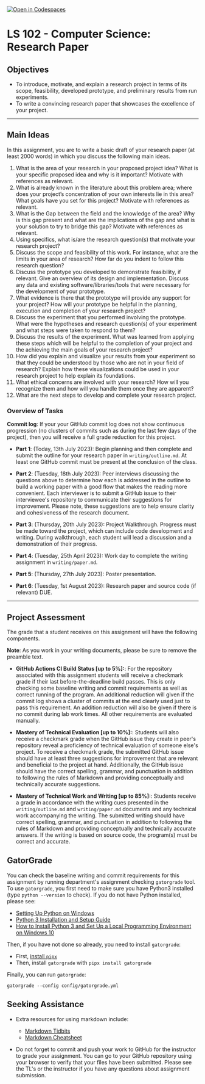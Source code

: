 [![Open in Codespaces](https://classroom.github.com/assets/launch-codespace-7f7980b617ed060a017424585567c406b6ee15c891e84e1186181d67ecf80aa0.svg)](https://classroom.github.com/open-in-codespaces?assignment_repo_id=11451218)
# LS 102 - Computer Science: Research Paper

## Objectives

* To introduce, motivate, and explain a research project in terms of its scope, feasibility, developed prototype, and preliminary results from run experiments.
* To write a convincing research paper that showcases the excellence of your project. 

---

## Main Ideas

In this assignment, you are to  write a basic draft of your research paper (at least 2000 words) in which you discuss the following main ideas.

1. What is the area of your research in your proposed project idea? What is your specific proposed idea and why is it important? Motivate with references as relevant.
2. What is already known in the literature about this problem area; where does your project’s concentration of your own interests lie in this area? What goals have you set for this project? Motivate with references as relevant.
3. What is the Gap between the field and the knowledge of the area? Why is this gap present and what are the implications of the gap and what is your solution to try to bridge this gap? Motivate with references as relevant.
4. Using specifics, what is/are the research question(s) that motivate your research project?
5. Discuss the scope and feasibility of this work. For instance, what are the limits in your area of research? How far do you indent to follow this research question?
6. Discuss the prototype you developed to demonstrate feasibility, if relevant. Give an overview of its design and implementation. Discuss any data and existing software/libraries/tools that were necessary for the development of your prototype.
7. What evidence is there that the prototype will provide any support for your project? How will your prototype be helpful in the planning, execution and completion of your research project?
8. Discuss the experiment that you performed involving the prototype. What were the hypotheses and research question(s) of your experiment and what steps were taken to respond to them?
9. Discuss the results of the experiment. What was learned from applying these steps which will be helpful to the completion of your project and the achieving the main goals of your research project?
10. How did you explain and visualize your results from your experiment so that they could be understood by those who are not in your field of research? Explain how these visualizations could be used in your research project to help explain its foundations.
11. What ethical concerns are involved with your research? How will you recognize them and how will you handle them once they are apparent?
12. What are the next steps to develop and complete your research project.

### Overview of Tasks

**Commit log**: If your your GitHub commit log does not show continuous progression (no clusters of commits such as during the last few days of the project), then you will receive a full grade reduction for this project.

* **Part 1**: (Today, 13th July 2023): Begin planning and then complete and submit the outline for your research paper in `writing/outline.md`. At least one GitHub commit must be present at the conclusion of the class.

* **Part 2**: (Tuesday, 18th  July 2023): Peer interviews discussing the questions above to determine how each is addressed in the outline to build a working paper with a good flow that makes the reading more convenient.
Each interviewer is to submit a GitHub issue to their interviewee's repository to communicate their suggestions for improvement. Please note, these suggestions are to help ensure clarity and cohesiveness of the research document.

* **Part 3**: (Thursday, 20th July 2023): Project Walkthrough. Progress must be made toward the project, which can include code development and writing. During walkthrough, each student will lead a discussion and a demonstration of their progress.

* **Part 4**: (Tuesday, 25th April 2023): Work day to complete the writing assignment in `writing/paper.md`.

* **Part 5**: (Thursday, 27th July 2023): Poster presentation.

* **Part 6**: (Tuesday, 1st August 2023): Research paper and source code (if relevant) DUE.

---

## Project Assessment

The grade that a student receives on this assignment will have the following components.

**Note**: As you work in your writing documents, please be sure to remove the preamble text.

- **GitHub Actions CI Build Status [up to 5%]:**: For the repository associated with this assignment students will receive a checkmark grade if their last before-the-deadline build passes. This is only checking some baseline writing and commit requirements as well as correct running of the program. An additional reduction will given if the commit log shows a cluster of commits at the end clearly used just to pass this requirement. An addition reduction will also be given if there is no commit during lab work times. All other requirements are evaluated manually.

- **Mastery of Technical Evaluation [up to 10%]:**: Students will also receive a checkmark grade when the GitHub issue they create in peer's repository reveal a proficiency of technical evaluation of someone else's project. To receive a checkmark grade, the submitted GitHub issue should have at least three suggestions for improvement that are relevant and beneficial to the project at hand. Additionally, the GitHub issue should have the correct spelling, grammar, and punctuation in addition to following the rules of Markdown and providing conceptually and technically accurate suggestions.

- **Mastery of Technical Work and Writing [up to 85%]:**: Students receive a grade in accordance with the writing cues presented in the `writing/outline.md` and `writing/paper.md` documents and any technical work accompanying the writing. The submitted writing should have correct spelling, grammar, and punctuation in addition to following the rules of Markdown and providing conceptually and technically accurate answers. If the writing is based on source code, the program(s) must be correct and accurate.

## GatorGrade

You can check the baseline writing and commit requirements for this assignment by running department's assignment checking `gatorgrade` tool. To use `gatorgrade`, you first need to make sure you have Python3 installed (type `python --version` to check). If you do not have Python installed, please see:

- [Setting Up Python on Windows](https://realpython.com/lessons/python-windows-setup/)
- [Python 3 Installation and Setup Guide](https://realpython.com/installing-python/)
- [How to Install Python 3 and Set Up a Local Programming Environment on Windows 10](https://www.digitalocean.com/community/tutorials/how-to-install-python-3-and-set-up-a-local-programming-environment-on-windows-10)

Then, if you have not done so already, you need to install `gatorgrade`:

- First, [install `pipx`](https://pypa.github.io/pipx/installation/)
- Then, install `gatorgrade` with `pipx install gatorgrade`

Finally, you can run `gatorgrade`:

`gatorgrade --config config/gatorgrade.yml`

## Seeking Assistance

- Extra resources for using markdown include:

  - [Markdown Tidbits](https://www.youtube.com/watch?v=cdJEUAy5IyA)
  - [Markdown Cheatsheet](https://github.com/adam-p/markdown-here/wiki/Markdown-Cheatsheet)

- Do not forget to commit and push your work to GitHub for the instructor to grade your assignment. You can go to your GitHub repository using your browser to verify that your files have been submitted. Please see the TL's or the instructor if you have any questions about assignment submission.
